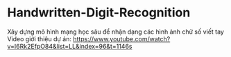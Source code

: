 # Handwritten-Digit-Recognition
Xây dựng mô hình mạng học sâu để nhận dạng các hình ảnh chữ số viết tay
Video giới thiệu dự án: https://www.youtube.com/watch?v=I6Rk2EfpO84&list=LL&index=96&t=1146s
